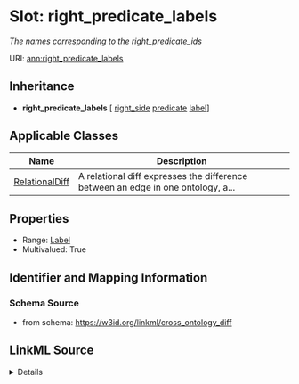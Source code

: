 # Slot: right_predicate_labels
_The names corresponding to the right_predicate_ids_


URI: [ann:right_predicate_labels](https://w3id.org/linkml/text_annotator/right_predicate_labels)




## Inheritance

* **right_predicate_labels** [ [right_side](right_side.md) [predicate](predicate.md) [label](label.md)]





## Applicable Classes

| Name | Description |
| --- | --- |
[RelationalDiff](RelationalDiff.md) | A relational diff expresses the difference between an edge in one ontology, a...






## Properties

* Range: [Label](Label.md)
* Multivalued: True








## Identifier and Mapping Information







### Schema Source


* from schema: https://w3id.org/linkml/cross_ontology_diff




## LinkML Source

<details>
```yaml
name: right_predicate_labels
description: The names corresponding to the right_predicate_ids
from_schema: https://w3id.org/linkml/cross_ontology_diff
rank: 1000
mixins:
- right_side
- predicate
- label
multivalued: true
alias: right_predicate_labels
owner: RelationalDiff
domain_of:
- RelationalDiff
range: Label

```
</details>
